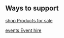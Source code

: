 ## Ways to support



<a href="#shop" onclick="shop()">shop
<span>Products for sale</span>
</a>


<a href="#events" onclick="runnav('events')">events
<span>Event hire</span>
</a>